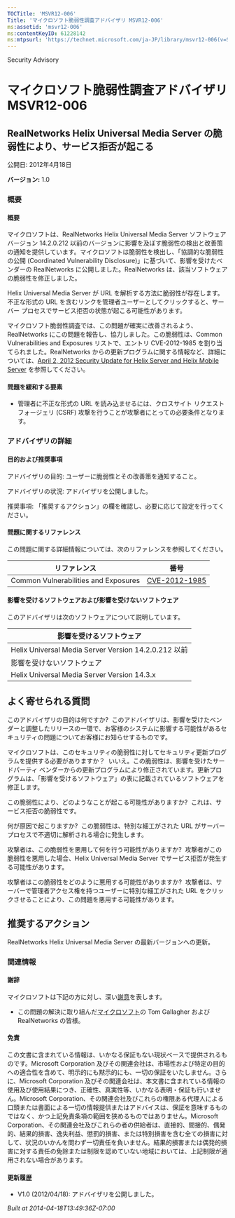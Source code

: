 ```yaml
---
TOCTitle: 'MSVR12-006'
Title: 'マイクロソフト脆弱性調査アドバイザリ MSVR12-006'
ms:assetid: 'msvr12-006'
ms:contentKeyID: 61228142
ms:mtpsurl: 'https://technet.microsoft.com/ja-JP/library/msvr12-006(v=Security.10)'
---
```


Security Advisory

マイクロソフト脆弱性調査アドバイザリ MSVR12-006
===============================================

RealNetworks Helix Universal Media Server の脆弱性により、サービス拒否が起こる
------------------------------------------------------------------------------

公開日: 2012年4月18日

**バージョン:** 1.0

### 概要

#### 概要

マイクロソフトは、RealNetworks Helix Universal Media Server ソフトウェア バージョン 14.2.0.212 以前のバージョンに影響を及ぼす脆弱性の検出と改善策の通知を提供しています。マイクロソフトは脆弱性を検出し、「協調的な脆弱性の公開 (Coordinated Vulnerability Disclosure)」に基づいて、影響を受けたベンダーの RealNetworks に公開しました。RealNetworks は、該当ソフトウェアの脆弱性を修正しました。

Helix Universal Media Server が URL を解析する方法に脆弱性が存在します。不正な形式の URL を含むリンクを管理者ユーザーとしてクリックすると、サーバー プロセスでサービス拒否の状態が起こる可能性があります。

マイクロソフト脆弱性調査では、この問題が確実に改善されるよう、RealNetworks にこの問題を報告し、協力しました。この脆弱性は、Common Vulnerabilities and Exposures リストで、エントリ CVE-2012-1985 を割り当てられました。RealNetworks からの更新プログラムに関する情報など、詳細については、[April 2, 2012 Security Update for Helix Server and Helix Mobile Server](http://helixproducts.real.com/docs/security/securityupdate04022012hs.pdf) を参照してください。

#### 問題を緩和する要素

-   管理者に不正な形式の URL を読み込ませるには、クロスサイト リクエスト フォージェリ (CSRF) 攻撃を行うことが攻撃者にとっての必要条件となります。

### アドバイザリの詳細

#### 目的および推奨事項

アドバイザリの目的: ユーザーに脆弱性とその改善策を通知すること。

アドバイザリの状況: アドバイザリを公開しました。

推奨事項: 「推奨するアクション」の欄を確認し、必要に応じて設定を行ってください。

#### 問題に関するリファレンス

この問題に関する詳細情報については、次のリファレンスを参照してください。

| リファレンス                         | 番号                                                                             |
|--------------------------------------|----------------------------------------------------------------------------------|
| Common Vulnerabilities and Exposures | [CVE-2012-1985](http://www.cve.mitre.org/cgi-bin/cvename.cgi?name=cve-2012-1985) |

#### 影響を受けるソフトウェアおよび影響を受けないソフトウェア

このアドバイザリは次のソフトウェアについて説明しています。

| 影響を受けるソフトウェア                             |
|------------------------------------------------------|
| Helix Universal Media Server Version 14.2.0.212 以前 |
| 影響を受けないソフトウェア                           |
| Helix Universal Media Server Version 14.3.x          |

よく寄せられる質問
------------------

<span></span>
このアドバイザリの目的は何ですか? 
このアドバイザリは、影響を受けたベンダーと調整したリリースの一環で、お客様のシステムに影響する可能性があるセキュリティの問題についてお客様にお知らせするものです。

マイクロソフトは、このセキュリティの脆弱性に対してセキュリティ更新プログラムを提供する必要がありますか？ 
いいえ。この脆弱性は、影響を受けたサードパーティ ベンダーからの更新プログラムにより修正されています。更新プログラムは、「影響を受けるソフトウェア」の表に記載されているソフトウェアを修正します。

この脆弱性により、どのようなことが起こる可能性がありますか? 
これは、サービス拒否の脆弱性です。

何が原因で起こりますか? 
この脆弱性は、特別な細工がされた URL がサーバー プロセスで不適切に解析される場合に発生します。

攻撃者は、この脆弱性を悪用して何を行う可能性がありますか? 
攻撃者がこの脆弱性を悪用した場合、Helix Universal Media Server でサービス拒否が発生する可能性があります。

攻撃者はこの脆弱性をどのように悪用する可能性がありますか? 
攻撃者は、サーバーで管理者アクセス権を持つユーザーに特別な細工がされた URL をクリックさせることにより、この問題を悪用する可能性があります。

推奨するアクション
------------------

<span></span>
RealNetworks Helix Universal Media Server の最新バージョンへの更新。

### 関連情報

#### 謝辞

マイクロソフトは下記の方に対し、深い[謝意](http://go.microsoft.com/fwlink/?linkid=21127)を表します。

-   この問題の解決に取り組んだ[マイクロソフト](http://www.microsoft.com/)の Tom Gallagher および RealNetworks の皆様。

#### 免責

この文書に含まれている情報は、いかなる保証もない現状ベースで提供されるものです。Microsoft Corporation 及びその関連会社は、市場性および特定の目的への適合性を含めて、明示的にも黙示的にも、一切の保証をいたしません。さらに、Microsoft Corporation 及びその関連会社は、本文書に含まれている情報の使用及び使用結果につき、正確性、真実性等、いかなる表明・保証も行いません。Microsoft Corporation、その関連会社及びこれらの権限ある代理人による口頭または書面による一切の情報提供またはアドバイスは、保証を意味するものではなく、かつ上記免責条項の範囲を狭めるものではありません。Microsoft Corporation、その関連会社及びこれらの者の供給者は、直接的、間接的、偶発的、結果的損害、逸失利益、懲罰的損害、または特別損害を含む全ての損害に対して、状況のいかんを問わず一切責任を負いません。結果的損害または偶発的損害に対する責任の免除または制限を認めていない地域においては、上記制限が適用されない場合があります。

#### 更新履歴

-   V1.0 (2012/04/18): アドバイザリを公開しました。

*Built at 2014-04-18T13:49:36Z-07:00*
